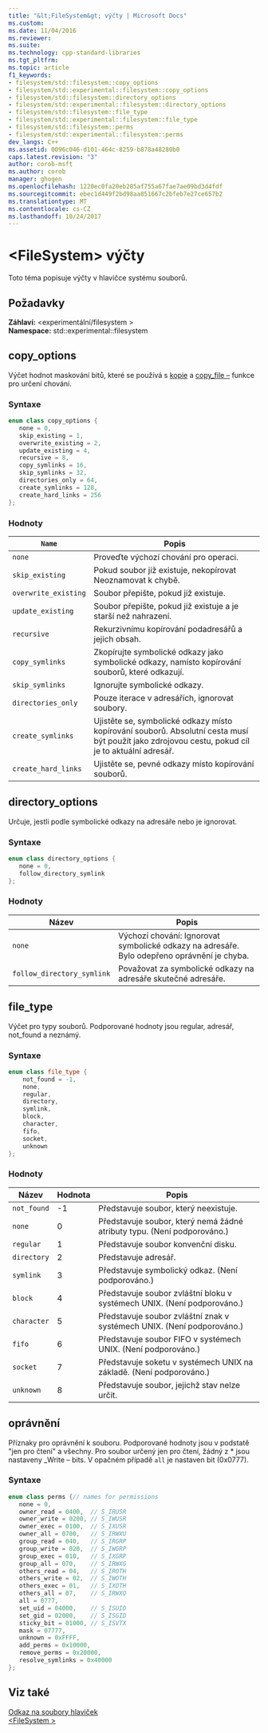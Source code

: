 ```yaml
---
title: "&lt;FileSystem&gt; výčty | Microsoft Docs"
ms.custom: 
ms.date: 11/04/2016
ms.reviewer: 
ms.suite: 
ms.technology: cpp-standard-libraries
ms.tgt_pltfrm: 
ms.topic: article
f1_keywords:
- filesystem/std::filesystem::copy_options
- filesystem/std::experimental::filesystem::copy_options
- filesystem/std::filesystem::directory_options
- filesystem/std::experimental::filesystem::directory_options
- filesystem/std::filesystem::file_type
- filesystem/std::experimental::filesystem::file_type
- filesystem/std::filesystem::perms
- filesystem/std::experimental::filesystem::perms
dev_langs: C++
ms.assetid: 0096c046-d101-464c-8259-b878a48280b0
caps.latest.revision: "3"
author: corob-msft
ms.author: corob
manager: ghogen
ms.openlocfilehash: 1220ec0fa20eb285af755a67fae7ae09bd3d4fdf
ms.sourcegitcommit: ebec1d449f2bd98aa851667c2bfeb7e27ce657b2
ms.translationtype: MT
ms.contentlocale: cs-CZ
ms.lasthandoff: 10/24/2017
---
```

# <a name="ltfilesystemgt-enumerations"></a>&lt;FileSystem&gt; výčty
Toto téma popisuje výčty v hlavičce systému souborů.

## <a name="requirements"></a>Požadavky  
 **Záhlaví:** \<experimentální/filesystem >    
 **Namespace:** std::experimental::filesystem  

##  <a name="copy_options"></a>copy_options
Výčet hodnot maskování bitů, které se používá s [kopie](http://msdn.microsoft.com/en-us/4af7a9b0-8861-45ed-b84e-0307f0669d60) a [copy_file –](http://msdn.microsoft.com/en-us/4af7a9b0-8861-45ed-b84e-0307f0669d60) funkce pro určení chování.  
  
### <a name="syntax"></a>Syntaxe  
```cpp  
enum class copy_options {      
   none = 0,  
   skip_existing = 1,  
   overwrite_existing = 2,  
   update_existing = 4,  
   recursive = 8,  
   copy_symlinks = 16,  
   skip_symlinks = 32,  
   directories_only = 64,  
   create_symlinks = 128,  
   create_hard_links = 256  
};  
```  
  
### <a name="values"></a>Hodnoty  
  
|`Name`|Popis|  
|------------|-----------------|  
|`none`|Proveďte výchozí chování pro operaci.|  
|`skip_existing`|Pokud soubor již existuje, nekopírovat Neoznamovat k chybě.|  
|`overwrite_existing`|Soubor přepište, pokud již existuje.|  
|`update_existing`|Soubor přepište, pokud již existuje a je starší než nahrazení.|  
|`recursive`|Rekurzivnímu kopírování podadresářů a jejich obsah.|  
|`copy_symlinks`|Zkopírujte symbolické odkazy jako symbolické odkazy, namísto kopírování souborů, které odkazují.|  
|`skip_symlinks`|Ignorujte symbolické odkazy.|  
|`directories_only`|Pouze iterace v adresářích, ignorovat soubory.|  
|`create_symlinks`|Ujistěte se, symbolické odkazy místo kopírování souborů. Absolutní cesta musí být použít jako zdrojovou cestu, pokud cíl je to aktuální adresář.|  
|`create_hard_links`|Ujistěte se, pevné odkazy místo kopírování souborů.|  
  

##  <a name="directory_options"></a>directory_options
Určuje, jestli podle symbolické odkazy na adresáře nebo je ignorovat.  
  
### <a name="syntax"></a>Syntaxe  
```cpp  
enum class directory_options {  
   none = 0,  
   follow_directory_symlink 
};  
```  
  
### <a name="values"></a>Hodnoty  
  
|Název|Popis|  
|----------|-----------------|  
|`none`|Výchozí chování: Ignorovat symbolické odkazy na adresáře. Bylo odepřeno oprávnění je chyba.|  
|`follow_directory_symlink`|Považovat za symbolické odkazy na adresáře skutečné adresáře.|  
  
##  <a name="file_type"></a>file_type
Výčet pro typy souborů. Podporované hodnoty jsou regular, adresář, not_found a neznámý.  
  
### <a name="syntax"></a>Syntaxe  
```cpp  
enum class file_type {
    not_found = -1, 
    none, 
    regular, 
    directory, 
    symlink,
    block, 
    character, 
    fifo, 
    socket, 
    unknown
};  
```  
  
### <a name="values"></a>Hodnoty  
  
|Název|Hodnota|Popis|  
|----------|-----------|-----------------|  
|`not_found`|-1|Představuje soubor, který neexistuje.|  
|`none`|0|Představuje soubor, který nemá žádné atributy typu. (Není podporováno.)|  
|`regular`|1|Představuje soubor konvenční disku.|  
|`directory`|2|Představuje adresář.|  
|`symlink`|3|Představuje symbolický odkaz. (Není podporováno.)|  
|`block`|4|Představuje soubor zvláštní bloku v systémech UNIX. (Není podporováno.)|  
|`character`|5|Představuje soubor zvláštní znak v systémech UNIX. (Není podporováno.)|  
|`fifo`|6|Představuje soubor FIFO v systémech UNIX. (Není podporováno.)|  
|`socket`|7|Představuje soketu v systémech UNIX na základě. (Není podporováno.)|  
|`unknown`|8|Představuje soubor, jejichž stav nelze určit.|  
  
##  <a name="perms"></a>oprávnění
Příznaky pro oprávnění k souboru. Podporované hodnoty jsou v podstatě "jen pro čtení" a všechny. Pro soubor určený jen pro čtení, žádný z * jsou nastaveny _Write – bits. V opačném případě `all` je nastaven bit (0x0777).  
  
### <a name="syntax"></a>Syntaxe  
```cpp  
enum class perms {// names for permissions
   none = 0,
   owner_read = 0400,  // S_IRUSR
   owner_write = 0200, // S_IWUSR
   owner_exec = 0100,  // S_IXUSR
   owner_all = 0700,   // S_IRWXU
   group_read = 040,   // S_IRGRP
   group_write = 020,  // S_IWGRP
   group_exec = 010,   // S_IXGRP
   group_all = 070,    // S_IRWXG
   others_read = 04,   // S_IROTH
   others_write = 02,  // S_IWOTH
   others_exec = 01,   // S_IXOTH
   others_all = 07,    // S_IRWXO
   all = 0777,
   set_uid = 04000,    // S_ISUID
   set_gid = 02000,    // S_ISGID
   sticky_bit = 01000, // S_ISVTX
   mask = 07777,
   unknown = 0xFFFF,
   add_perms = 0x10000,
   remove_perms = 0x20000,
   resolve_symlinks = 0x40000
};  
```  
  
## <a name="see-also"></a>Viz také  
 [Odkaz na soubory hlaviček](../standard-library/cpp-standard-library-header-files.md)   
 [\<FileSystem >](../standard-library/filesystem.md)


